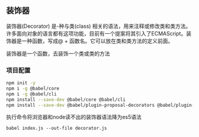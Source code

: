 ## 装饰器

装饰器(Decorator) 是-种与类(class) 相关的语法，用来注释或修改类和类方法。许多面向对象的语言都有这项功能，目前有一个提案将其引入了ECMAScript。装饰器是一种函数，写成@ + 函数名。它可以放在类和类方法的定义前面。

装饰器是一个函数，去装饰一个类或类的方法

### 项目配置

```bash
npm init -y
npm i -g @babel/core
npm i -g @babel/cli
npm install --save-dev @babel/core @babel/cli
npm install --save-dev @babel/plugin-proposal-decorators @babel/plugin-proposal-class-properties
```

执行命令将浏览器和node读不出的装饰器语法降为es5语法

`babel index.js --out-file decorator.js`

